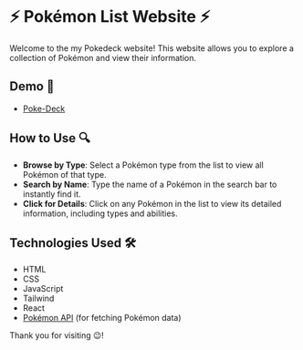 # ⚡ Pokémon List Website ⚡

Welcome to the my Pokedeck website! This website allows you to explore a collection of Pokémon and view their information.

## Demo 👀

- [Poke-Deck](https://zingy-flan-72d304.netlify.app/)

## How to Use 🔍

- **Browse by Type**: Select a Pokémon type from the list to view all Pokémon of that type.
- **Search by Name**: Type the name of a Pokémon in the search bar to instantly find it.
- **Click for Details**: Click on any Pokémon in the list to view its detailed information, including types and abilities.

## Technologies Used 🛠️

- HTML
- CSS
- JavaScript
- Tailwind
- React
- [Pokémon API](https://pokeapi.co/) (for fetching Pokémon data)

Thank you for visiting 😉!
